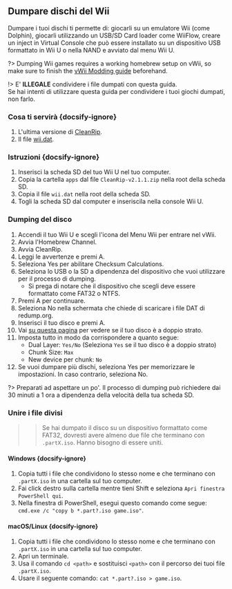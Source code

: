 Dumpare dischi del Wii
---
Dumpare i tuoi dischi ti permette di: giocarli su un emulatore Wii (come Dolphin), giocarli utilizzando un USB/SD Card loader come WiiFlow, creare un inject in Virtual Console che può essere installato su un dispositivo USB formattato in Wii U o nella NAND e avviato dal menu Wii U.

?> Dumping Wii games requires a working homebrew setup on vWii, so make sure to finish the [vWii Modding guide](vwii/sd-preparation) beforehand.

!> E' **ILLEGALE** condividere i file dumpati con questa guida.  
Se hai intenti di utilizzare questa guida per condividere i tuoi giochi dumpati, non farlo.

### Cosa ti servirà {docsify-ignore}

1. L'ultima versione di [CleanRip](https://github.com/emukidid/cleanrip/releases/download/2.1.1/CleanRip-v2.1.1.zip).
1. Il file [wii.dat](https://github.com/emukidid/cleanrip/releases/download/2.1.1/wii.dat).

### Istruzioni {docsify-ignore}

1. Inserisci la scheda SD del tuo Wii U nel tuo computer.
1. Copia la cartella `apps` dal file `CleanRip-v2.1.1.zip` nella root della scheda SD.
1. Copia il file `wii.dat` nella root della scheda SD.
1. Togli la scheda SD dal computer e inseriscila nella console Wii U.

### Dumping del disco

1. Accendi il tuo Wii U e scegli l'icona del Menu Wii per entrare nel vWii.
1. Avvia l'Homebrew Channel.
1. Avvia CleanRip.
1. Leggi le avvertenze e premi A.
1. Seleziona Yes per abilitare Checksum Calculations.
1. Seleziona lo USB o la SD a dipendenza del dispositivo che vuoi utilizzare per il processo di dumping.
    - Si prega di notare che il dispositivo che scegli deve essere formattato come FAT32 o NTFS.
1. Premi A per continuare.
1. Seleziona No nella schermata che chiede di scaricare i file DAT di redump.org.
1. Inserisci il tuo disco e premi A.
1. Vai [su questa pagina](https://wiki.dolphin-emu.org/index.php?title=Category:Dual_Layer_Disc_games) per vedere se il tuo disco è a doppio strato.
1. Imposta tutto in modo da corrispondere a quanto segue:
    - Dual Layer: `Yes/No` (Seleziona `Yes` se il tuo disco è a doppio strato)
    - Chunk Size: `Max`
    - New device per chunk: `No`
1. Se vuoi dumpare più dischi, seleziona Yes per memorizzare le impostazioni. In caso contrario, seleziona No.

?> Preparati ad aspettare un po'. Il processo di dumping può richiedere dai 30 minuti a 1 ora a dipendenza della velocità della tua scheda SD.

### Unire i file divisi

>> Se hai dumpato il disco su un dispositivo formattato come FAT32, dovresti avere almeno due file che terminano con `.partX.iso`. Hanno bisogno di essere uniti.

#### Windows {docsify-ignore}

1. Copia tutti i file che condividono lo stesso nome e che terminano con `.partX.iso` in una cartella sul tuo computer.
1. Fai click destro sulla cartella mentre tieni Shift e seleziona `Apri finestra PowerShell qui`.
1. Nella finestra di PowerShell, esegui questo comando come segue: `cmd.exe /c "copy b *.part?.iso game.iso"`.

#### macOS/Linux {docsify-ignore}

1. Copia tutti i file che condividono lo stesso nome e che terminano con `.partX.iso` in una cartella sul tuo computer.
1. Apri un terminale.
1. Usa il comando `cd <path>` e sostituisci `<path>` con il percorso dei tuoi file `.partX.iso`.
1. Usare il seguente comando: `cat *.part?.iso > game.iso`.
